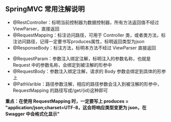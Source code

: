 ## SpringMVC 常用注解说明

- @RestController：标明当前控制器为数据控制器，所有方法返回值不经过 ViewParser，直接返回
- @RequestMapping：标注访问路径，可用于 Controller 类，或者类方法，标注访问路径，记得一定要书写produces属性，标明返回类型为json
- @ResponseBody：标注方法，标明本方法不经过 ViewParser 直接返回

* @RequestParam：参数注入绑定注解，标明注入的参数名称，也就是 Request 中的参数名称，会绑定到被注解的形参中
* @RequestBody：参数注入绑定注解，请求的 Body 参数会绑定到具体的形参上
* @PathVarible：路径参数注解，相应的路径参数会注入到被注解的形参中，RequestMapping 的路径写成/get/{id}这种即可

**重点：在使用 RequestMapping 时，一定要写上 produces = "application/json;charset=UTF-8，这会将响应类型变更为 json，在 Swagger 中会格式化显示"**

